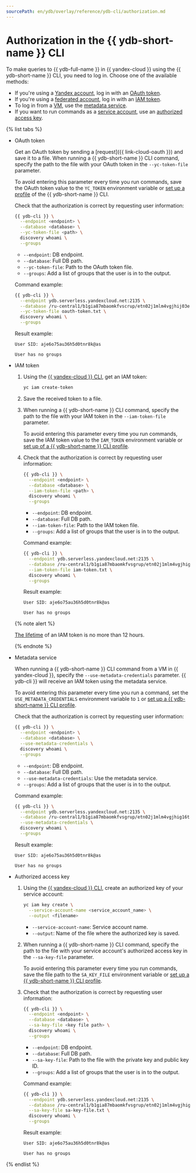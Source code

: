 ```yaml
---
sourcePath: en/ydb/overlay/reference/ydb-cli/authorization.md
---
```

# Authorization in the {{ ydb-short-name }} CLI

To make queries to {{ ydb-full-name }} in {{ yandex-cloud }} using the {{ ydb-short-name }} CLI, you need to log in. Choose one of the available methods:

* If you're using a [Yandex account](../../../iam/concepts/index.md#passport), log in with an [OAuth token](../../../iam/concepts/authorization/oauth-token.md).
* If you're using a [federated account](../../../iam/concepts/index.md#saml-federation), log in with an [IAM token](../../../iam/concepts/authorization/iam-token.md).
* To log in from a [VM](../../../compute/concepts/vm.md), use the [metadata service](../../../compute/operations/vm-connect/auth-inside-vm.md#auth-inside-vm.md).
* If you want to run commands as a [service account](../../../iam/concepts/index#sa), use an [authorized access key](../../../iam/concepts/authorization/key.md).

{% list tabs %}

- OAuth token

  Get an OAuth token by sending a [request]({{ link-cloud-oauth }}) and save it to a file. When running a {{ ydb-short-name }} CLI command, specify the path to the file with your OAuth token in the `--yc-token-file` parameter.

  To avoid entering this parameter every time you run commands, save the OAuth token value to the `YC_TOKEN` environment variable or [set up a profile](profile/create.md) of the {{ ydb-short-name }} CLI.

  Check that the authorization is correct by requesting user information:

  ```bash
  {{ ydb-cli }} \
    --endpoint <endpoint> \
    --database <database> \
    --yc-token-file <path> \
    discovery whoami \
    --groups
  ```

  * `--endpoint`: DB endpoint.
  * `--database`: Full DB path.
  * `--yc-token-file`: Path to the OAuth token file.
  * `--groups`: Add a list of groups that the user is in to the output.

  Command example:

  ```bash
  {{ ydb-cli }} \
    --endpoint ydb.serverless.yandexcloud.net:2135 \
    --database /ru-central1/b1gia87mbaomkfvscrup/etn02j1mlm4vgjhij03e \
    --yc-token-file oauth-token.txt \
    discovery whoami \
    --groups
  ```

  Result example:

  ```text
  User SID: aje6o75au36h5d0tnr8k@as
  
  User has no groups
  ```

- IAM token

  1. Using the [{{ yandex-cloud }} CLI](../../../cli/index.yaml), get an IAM token:

      ```bash
      yc iam create-token
      ```

  1. Save the received token to a file.
  1. When running a {{ ydb-short-name }} CLI command, specify the path to the file with your IAM token in the `--iam-token-file` parameter.

      To avoid entering this parameter every time you run commands, save the IAM token value to the `IAM_TOKEN` environment variable or [set up of a {{ ydb-short-name }} CLI profile](profile/create.md).
  1. Check that the authorization is correct by requesting user information:

      ```bash
      {{ ydb-cli }} \
        --endpoint <endpoint> \
        --database <database> \
        --iam-token-file <path> \
        discovery whoami \
        --groups
      ```

      * `--endpoint`: DB endpoint.
      * `--database`: Full DB path.
      * `--iam-token-file`: Path to the IAM token file.
      * `--groups`: Add a list of groups that the user is in to the output.

      Command example:

      ```bash
      {{ ydb-cli }} \
        --endpoint ydb.serverless.yandexcloud.net:2135 \
        --database /ru-central1/b1gia87mbaomkfvsgrup/etn02j1mlm4vgjhig16t \
        --iam-token-file iam-token.txt \
        discovery whoami \
        --groups
      ```

      Result example:

      ```text
      User SID: aje6o75au36h5d0tnr8k@as
      
      User has no groups
      ```

  {% note alert %}

  [The lifetime](../../../iam/concepts/authorization/iam-token.md#lifetime) of an IAM token is no more than 12 hours.

  {% endnote %}

- Metadata service

  When running a {{ ydb-short-name }} CLI command from a VM in {{ yandex-cloud }}, specify the `--use-metadata-credentials` parameter. {{ ydb-cli }} will receive an IAM token using the metadata service.

  To avoid entering this parameter every time you run a command, set the `USE_METADATA_CREDENTIALS` environment variable to `1` or [set up a  {{ ydb-short-name }} CLI profile](profile/create.md).

  Check that the authorization is correct by requesting user information:

  ```bash
  {{ ydb-cli }} \
    --endpoint <endpoint> \
    --database <database> \
    --use-metadata-credentials \
    discovery whoami \
    --groups
  ```

  * `--endpoint`: DB endpoint.
  * `--database`: Full DB path.
  * `--use-metadata-credentials`: Use the metadata service.
  * `--groups`: Add a list of groups that the user is in to the output.

  Command example:

  ```bash
  {{ ydb-cli }} \
    --endpoint ydb.serverless.yandexcloud.net:2135 \
    --database /ru-central1/b1gia87mbaomkfvsgrup/etn02j1mlm4vgjhig16t \
    --use-metadata-credentials \
    discovery whoami \
    --groups
  ```

  Result example:

  ```text
  User SID: aje6o75au36h5d0tnr8k@as
  
  User has no groups
  ```

- Authorized access key

  1. Using the [{{ yandex-cloud }} CLI](../../../cli/index.yaml), create an authorized key of your service account:

      ```bash
      yc iam key create \
        --service-account-name <service_account_name> \
        --output <filename>
      ```

      * `--service-account-name`: Service account name.
      * `--output`: Name of the file where the authorized key is saved.

  1. When running a {{ ydb-short-name }} CLI command, specify the path to the file with your service account's authorized access key in the `--sa-key-file` parameter.

      To avoid entering this parameter every time you run commands, save the file path to the `SA_KEY_FILE` environment variable or [set up a {{ ydb-short-name }} CLI profile](profile/create.md).

  1. Check that the authorization is correct by requesting user information:

      ```bash
      {{ ydb-cli }} \
        --endpoint <endpoint> \
        --database <database> \
        --sa-key-file <key file path> \
        discovery whoami \
        --groups
      ```

      * `--endpoint`: DB endpoint.
      * `--database`: Full DB path.
      * `--sa-key-file`: Path to the file with the private key and public key ID.
      * `--groups`: Add a list of groups that the user is in to the output.

      Command example:

      ```bash
      {{ ydb-cli }} \
        --endpoint ydb.serverless.yandexcloud.net:2135 \
        --database /ru-central1/b1gia87mbaomkfvsgrup/etn02j1mlm4vgjhig16t \
        --sa-key-file sa-key-file.txt \
        discovery whoami \
        --groups
      ```

      Result example:

      ```text
      User SID: aje6o75au36h5d0tnr8k@as
      
      User has no groups
      ```

{% endlist %}
